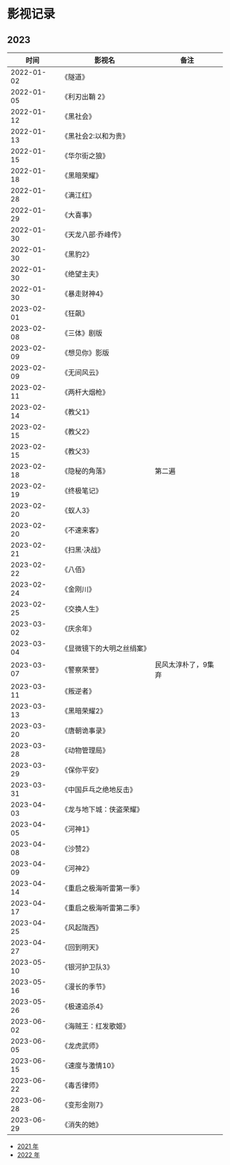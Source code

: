 # 影视记录

## 2023

| 时间       | 影视名         | 备注 |
| ---------- | -------------- | ---- |
| 2022-01-02 | 《隧道》       |
| 2022-01-05 | 《利刃出鞘 2》 |
| 2022-01-12 | 《黑社会》 |
| 2022-01-13 | 《黑社会2:以和为贵》 |
| 2022-01-15 | 《华尔街之狼》 |
| 2022-01-18 | 《黑暗荣耀》 |
| 2022-01-28 | 《满江红》 |
| 2022-01-29 | 《大喜事》 |
| 2022-01-30 | 《天龙八部·乔峰传》 |
| 2022-01-30 | 《黑豹2》 |
| 2022-01-30 | 《绝望主夫》 |
| 2022-01-30 | 《暴走财神4》 |
| 2023-02-01 | 《狂飙》 |
| 2023-02-08 | 《三体》剧版 |
| 2023-02-09 | 《想见你》影版 |
| 2023-02-09 | 《无间风云》 |
| 2023-02-11 | 《两杆大烟枪》 |
| 2023-02-14 | 《教父1》 |
| 2023-02-15 | 《教父2》 |
| 2023-02-15 | 《教父3》 |
| 2023-02-18 | 《隐秘的角落》 | 第二遍
| 2023-02-19 | 《终极笔记》 | 
| 2023-02-20 | 《蚁人3》 |
| 2023-02-20 | 《不速来客》 |
| 2023-02-21 | 《扫黑·决战》 |
| 2023-02-22 | 《八佰》 |
| 2023-02-24 | 《金刚川》 |
| 2023-02-25 | 《交换人生》 |
| 2023-03-02 | 《庆余年》 |
| 2023-03-04 | 《显微镜下的大明之丝绢案》 |
| 2023-03-07 | 《警察荣誉》 | 民风太淳朴了，9集弃
| 2023-03-11 | 《叛逆者》 |
| 2023-03-13 | 《黑暗荣耀2》 |
| 2023-03-20 | 《唐朝诡事录》 |
| 2023-03-28 | 《动物管理局》 |
| 2023-03-29 | 《保你平安》 |
| 2023-03-31 | 《中国乒乓之绝地反击》 |
| 2023-04-03 | 《龙与地下城：侠盗荣耀》 |
| 2023-04-05 | 《河神1》 |
| 2023-04-08 | 《沙赞2》 |
| 2023-04-09 | 《河神2》 |
| 2023-04-14 | 《重启之极海听雷第一季》 |
| 2023-04-17 | 《重启之极海听雷第二季》 |
| 2023-04-25 | 《风起陇西》 |
| 2023-04-27 | 《回到明天》 |
| 2023-05-10 | 《银河护卫队3》 |
| 2023-05-16 | 《漫长的季节》 |
| 2023-05-26 | 《极速追杀4》 |
| 2023-06-02 | 《海贼王：红发歌姬》 |
| 2023-06-05 | 《龙虎武师》 |
| 2023-06-15 | 《速度与激情10》 |
| 2023-06-22 | 《毒舌律师》 |
| 2023-06-28 | 《变形金刚7》 |
| 2023-06-29 | 《消失的她》 |

- [2021 年](2021.md)
- [2022 年](2022.md)
